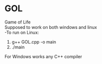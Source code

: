# GOL
Game of Life</br>
Supposed to work on both windows and linux</br>
-To run on Linux:
1) g++ GOL.cpp -o main
2) ./main</br>

For Windows works any C++ compiler
